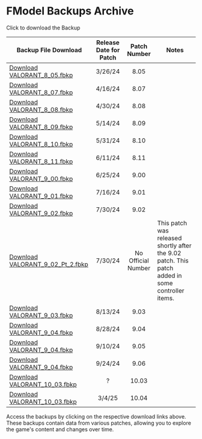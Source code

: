 # FModel Backups Archive

Click to download the Backup

| Backup File Download                                                                                                                       | Release Date for Patch |    Patch Number    | Notes                                                                                            |
| ------------------------------------------------------------------------------------------------------------------------------------------ | :--------------------: | :----------------: | ------------------------------------------------------------------------------------------------ |
| [Download VALORANT_8_05.fbkp](https://github.com/RogueMew/VALORANT-Datamining/raw/main/FModel%20Backups/Data/VALORANT_8_05.fbkp)           |        3/26/24         |        8.05        |
| [Download VALORANT_8_07.fbkp](https://github.com/RogueMew/VALORANT-Datamining/raw/main/FModel%20Backups/Data/VALORANT_8_07.fbkp)           |        4/16/24         |        8.07        |
| [Download VALORANT_8_08.fbkp](https://github.com/RogueMew/VALORANT-Datamining/raw/main/FModel%20Backups/Data/VALORANT_8_08.fbkp)           |        4/30/24         |        8.08        |
| [Download VALORANT_8_09.fbkp](https://github.com/RogueMew/VALORANT-Datamining/raw/main/FModel%20Backups/Data/VALORANT_8_09.fbkp)           |        5/14/24         |        8.09        |
| [Download VALORANT_8_10.fbkp](https://github.com/RogueMew/VALORANT-Datamining/raw/main/FModel%20Backups/Data/VALORANT_8_10.fbkp)           |        5/31/24         |        8.10        |
| [Download VALORANT_8_11.fbkp](https://github.com/RogueMew/VALORANT-Datamining/raw/main/FModel%20Backups/Data/VALORANT_8_11.fbkp)           |        6/11/24         |        8.11        |
| [Download VALORANT_9_00.fbkp](https://github.com/RogueMew/VALORANT-Datamining/raw/main/FModel%20Backups/Data/VALORANT_9_00.fbkp)           |        6/25/24         |        9.00        |
| [Download VALORANT_9_01.fbkp](https://github.com/RogueMew/VALORANT-Datamining/raw/main/FModel%20Backups/Data/VALORANT_9_01.fbkp)           |        7/16/24         |        9.01        |
| [Download VALORANT_9_02.fbkp](https://github.com/RogueMew/VALORANT-Datamining/raw/main/FModel%20Backups/Data/VALORANT_9_02.fbkp)           |        7/30/24         |        9.02        |
| [Download VALORANT_9_02_Pt_2.fbkp](https://github.com/RogueMew/VALORANT-Datamining/raw/main/FModel%20Backups/Data/VALORANT_9_02_Pt_2.fbkp) |        7/30/24         | No Official Number | This patch was released shortly after the 9.02 patch. This patch added in some controller items. |
| [Download VALORANT_9_03.fbkp](https://github.com/RogueMew/VALORANT-Datamining/raw/main/FModel%20Backups/Data/VALORANT_9_03.fbkp)           |        8/13/24         |        9.03        |
| [Download VALORANT_9_04.fbkp](https://github.com/RogueMew/VALORANT-Datamining/raw/main/FModel%20Backups/Data/VALORANT_9_04.fbkp)           |        8/28/24         |        9.04        |
| [Download VALORANT_9_04.fbkp](https://github.com/RogueMew/VALORANT-Datamining/raw/main/FModel%20Backups/Data/VALORANT_9_05.fbkp)           |        9/10/24         |        9.05        |
| [Download VALORANT_9_04.fbkp](https://github.com/RogueMew/VALORANT-Datamining/raw/main/FModel%20Backups/Data/VALORANT_9_06.fbkp)           |        9/24/24         |        9.06        |
| [Download VALORANT_10_03.fbkp](https://github.com/RogueMew/VALORANT-Datamining/raw/main/FModel%20Backups/Data/VALORANT_10_03.fbkp)         |           ?            |       10.03        |
| [Download VALORANT_10_03.fbkp](https://github.com/RogueMew/VALORANT-Datamining/raw/main/FModel%20Backups/Data/VALORANT_10_04.fbkp)         |         3/4/25         |       10.04        |

Access the backups by clicking on the respective download links above. These backups contain data from various patches, allowing you to explore the game's content and changes over time.
